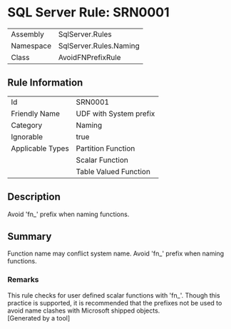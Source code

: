 # SQL Server Rule: SRN0001
  
|    |    |
|----|----|
| Assembly | SqlServer.Rules |
| Namespace | SqlServer.Rules.Naming |
| Class | AvoidFNPrefixRule |
  
## Rule Information
  
|    |    |
|----|----|
| Id | SRN0001 |
| Friendly Name | UDF with System prefix |
| Category | Naming |
| Ignorable | true |
| Applicable Types | Partition Function  |
|   | Scalar Function |
|   | Table Valued Function |
  
## Description
  
Avoid 'fn_' prefix when naming functions.
  
## Summary
  
Function name may conflict system name. Avoid 'fn_' prefix when naming functions.
  
### Remarks
  
This rule checks for user defined scalar functions with 'fn_'. Though this practice is
supported, it is recommended that the prefixes not be used to avoid name clashes with
Microsoft shipped objects.  
[Generated by a tool]
